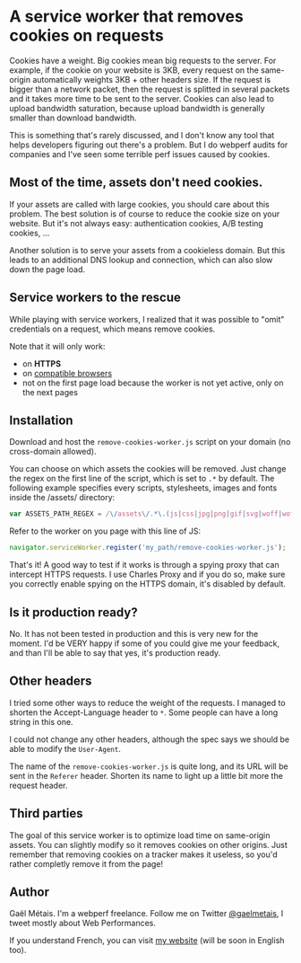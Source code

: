 # A service worker that removes cookies on requests

Cookies have a weight. Big cookies mean big requests to the server. For example, if the cookie on your website is 3KB, every request on the same-origin automatically weights 3KB + other headers size. If the request is bigger than a network packet, then the request is splitted in several packets and it takes more time to be sent to the server. Cookies can also lead to upload bandwidth saturation, because upload bandwidth is generally smaller than download bandwidth.

This is something that's rarely discussed, and I don't know any tool that helps developers figuring out there's a problem. But I do webperf audits for companies and I've seen some terrible perf issues caused by cookies.

## Most of the time, assets don't need cookies.
    
If your assets are called with large cookies, you should care about this problem. The best solution is of course to reduce the cookie size on your website. But it's not always easy: authentication cookies, A/B testing cookies, ...

Another solution is to serve your assets from a cookieless domain. But this leads to an additional DNS lookup and connection, which can also slow down the page load.


## Service workers to the rescue

While playing with service workers, I realized that it was possible to "omit" credentials on a request, which means remove cookies.

Note that it will only work:
- on **HTTPS**
- on <a href="http://caniuse.com/serviceworkers" target="_blank">compatible browsers</a>
- not on the first page load because the worker is not yet active, only on the next pages


## Installation

Download and host the `remove-cookies-worker.js` script on your domain (no cross-domain allowed).

You can choose on which assets the cookies will be removed. Just change the regex on the first line of the script, which is set to `.*` by default. The following example specifies every scripts, stylesheets, images and fonts inside the /assets/ directory:
```js
var ASSETS_PATH_REGEX = /\/assets\/.*\.(js|css|jpg|png|gif|svg|woff|woff2|ttf)$/;
```

Refer to the worker on you page with this line of JS:
```js
navigator.serviceWorker.register('my_path/remove-cookies-worker.js');
```

That's it! A good way to test if it works is through a spying proxy that can intercept HTTPS requests. I use Charles Proxy and if you do so, make sure you correctly enable spying on the HTTPS domain, it's disabled by default.


## Is it production ready?

No. It has not been tested in production and this is very new for the moment. I'd be VERY happy if some of you could give me your feedback, and than I'll be able to say that yes, it's production ready.


## Other headers

I tried some other ways to reduce the weight of the requests. I managed to shorten the Accept-Language header to `*`. Some people can have a long string in this one.

I could not change any other headers, although the spec says we should be able to modify the `User-Agent`.

The name of the `remove-cookies-worker.js` is quite long, and its URL will be sent in the `Referer` header. Shorten its name to light up a little bit more the request header.


## Third parties

The goal of this service worker is to optimize load time on same-origin assets. You can slightly modify so it removes cookies on other origins. Just remember that removing cookies on a tracker makes it useless, so you'd rather completly remove it from the page!


## Author

Gaël Métais. I'm a webperf freelance. Follow me on Twitter [@gaelmetais](https://twitter.com/gaelmetais), I tweet mostly about Web Performances.

If you understand French, you can visit [my website](http://www.gaelmetais.com) (will be soon in English too).